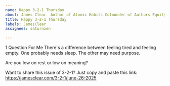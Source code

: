 ```yaml
---
name: Happy 3-2-1 Thursday
about: James Clear ​​ ​Author of Atomic Habits​ Cofounder of Authors Equity
title: Happy 3-2-1 Thursday
labels: JamesClear
assignees: saturnzen

---
```


1 Question For Me
There's a difference between feeling tired and feeling empty. One probably needs sleep. The other may need purpose.

Are you low on rest or low on meaning?

Want to share this issue of 3-2-1? Just copy and paste this link: https://jamesclear.com/3-2-1/june-26-2025
